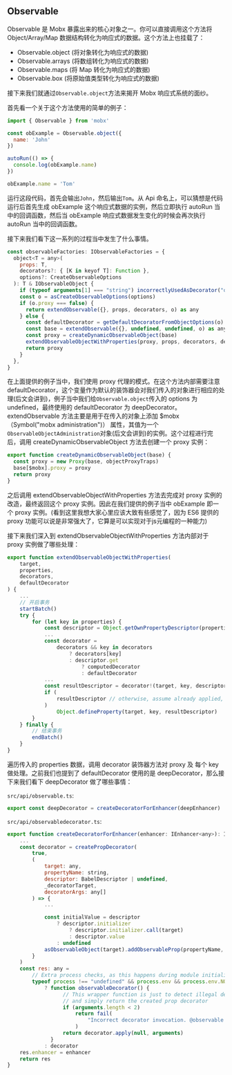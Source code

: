 ## Observable

Observable 是 Mobx 暴露出来的核心对象之一。你可以直接调用这个方法将 Object/Array/Map 数据结构转化为响应式的数据。这个方法上也挂载了：

- Observable.object (将对象转化为响应式的数据)
- Observable.arrays (将数组转化为响应式的数据)
- Observable.maps (将 Map 转化为响应式的数据)
- Observable.box (将原始值类型转化为响应式的数据)

接下来我们就通过`Observable.object`方法来揭开 Mobx 响应式系统的面纱。

首先看一个关于这个方法使用的简单的例子：

```javascript
import { Observable } from 'mobx'

const obExample = Observable.object({
  name: 'John'
})

autoRun(() => {
  console.log(obExample.name)
})

obExample.name = 'Tom'
```

运行这段代码，首先会输出`John`，然后输出`Tom`。从 Api 命名上，可以猜想是代码运行后首先生成 obExample 这个响应式数据的实例，然后立即执行 autoRun 当中的回调函数，然后当 obExample 响应式数据发生变化的时候会再次执行 autoRun 当中的回调函数。

接下来我们看下这一系列的过程当中发生了什么事情。

```javascript
const observableFactories: IObservableFactories = {
  object<T = any>(
    props: T,
    decorators?: { [K in keyof T]: Function },
    options?: CreateObservableOptions
  ): T & IObservableObject {
    if (typeof arguments[1] === "string") incorrectlyUsedAsDecorator("object")
    const o = asCreateObservableOptions(options)
    if (o.proxy === false) {
      return extendObservable({}, props, decorators, o) as any
    } else {
      const defaultDecorator = getDefaultDecoratorFromObjectOptions(o)
      const base = extendObservable({}, undefined, undefined, o) as any
      const proxy = createDynamicObservableObject(base)
      extendObservableObjectWithProperties(proxy, props, decorators, defaultDecorator)
      return proxy
    }
  },
}
```

在上面提供的例子当中，我们使用 proxy 代理的模式。在这个方法内部需要注意 defaultDecorator，这个变量作为默认的装饰器会对我们传入的对象进行相应的处理(后文会讲到)，例子当中我们给`Observable.object`传入的 options 为 undefined，最终使用的 defaultDecorator 为 deepDecorator。extendObservable 方法主要是用于在传入的对象上添加 $mobx（Symbol("mobx administration")） 属性，其值为一个`ObservableObjectAdministration`对象(后文会讲到)的实例。这个过程进行完后，调用 createDynamicObservableObject 方法去创建一个 proxy 实例：

```javascript
export function createDynamicObservableObject(base) {
  const proxy = new Proxy(base, objectProxyTraps)
  base[$mobx].proxy = proxy
  return proxy
}
```

之后调用 extendObservableObjectWithProperties 方法去完成对 proxy 实例的改造，最终返回这个 proxy 实例。因此在我们提供的例子当中 obExample 即一个 proxy 实例。(看到这里我想大家心里应该大致有些感觉了，因为 ES6 提供的 proxy 功能可以说是非常强大了，它算是可以实现对于js元编程的一种能力)

接下来我们深入到 extendObservableObjectWithProperties 方法内部对于 proxy 实例做了哪些处理：

```javascript
export function extendObservableObjectWithProperties(
    target,
    properties,
    decorators,
    defaultDecorator
) {
    ...
    // 开启事务
    startBatch()
    try {
        for (let key in properties) {
            const descriptor = Object.getOwnPropertyDescriptor(properties, key)!
            ...
            const decorator =
                decorators && key in decorators
                    ? decorators[key]
                    : descriptor.get
                        ? computedDecorator
                        : defaultDecorator
            ...
            const resultDescriptor = decorator!(target, key, descriptor, true)
            if (
                resultDescriptor // otherwise, assume already applied, due to `applyToInstance`
            )
                Object.defineProperty(target, key, resultDescriptor)
        }
    } finally {
        // 结束事务
        endBatch()
    }
}

```

遍历传入的 properties 数据，调用 decorator 装饰器方法对 proxy 及 每个 key 做处理。之前我们也提到了 defaultDecorator 使用的是 deepDecorator，那么接下来我们看下 deepDecorator 做了哪些事情：


`src/api/observable.ts`:

```javascript
export const deepDecorator = createDecoratorForEnhancer(deepEnhancer)
```

`src/api/observabledecorator.ts`:

```javascript
export function createDecoratorForEnhancer(enhancer: IEnhancer<any>): IObservableDecorator {
    ...
    const decorator = createPropDecorator(
        true,
        (
            target: any,
            propertyName: string,
            descriptor: BabelDescriptor | undefined,
            _decoratorTarget,
            decoratorArgs: any[]
        ) => {
            ...

            const initialValue = descriptor
                ? descriptor.initializer
                    ? descriptor.initializer.call(target)
                    : descriptor.value
                : undefined
            asObservableObject(target).addObservableProp(propertyName, initialValue, enhancer)
        }
    )
    const res: any =
        // Extra process checks, as this happens during module initialization
        typeof process !== "undefined" && process.env && process.env.NODE_ENV !== "production"
            ? function observableDecorator() {
                  // This wrapper function is just to detect illegal decorator invocations, deprecate in a next version
                  // and simply return the created prop decorator
                  if (arguments.length < 2)
                      return fail(
                          "Incorrect decorator invocation. @observable decorator doesn't expect any arguments"
                      )
                  return decorator.apply(null, arguments)
              }
            : decorator
    res.enhancer = enhancer
    return res
}
```
